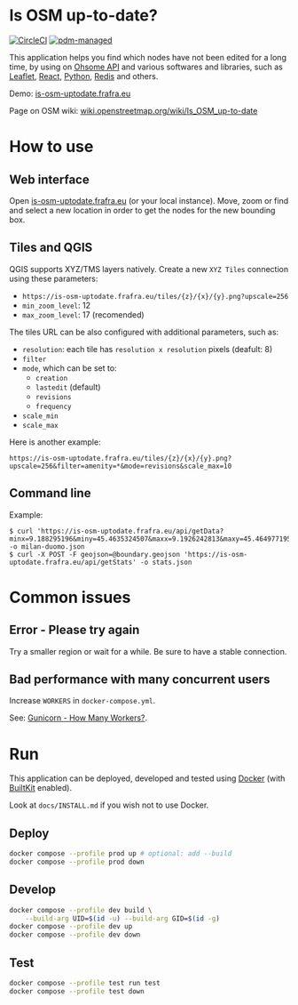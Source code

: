 # Is OSM up-to-date?

[![CircleCI](https://img.shields.io/circleci/build/github/frafra/is-osm-uptodate.svg)](https://circleci.com/gh/frafra/is-osm-uptodate)
[![pdm-managed](https://img.shields.io/badge/pdm-managed-blueviolet)](https://pdm.fming.dev)

This application helps you find which nodes have not been edited for a long time, by using on [Ohsome API](https://api.ohsome.org/) and various softwares and libraries, such as [Leaflet](https://leafletjs.com/), [React](https://reactjs.org), [Python](https://www.python.org/), [Redis](https://redis.io/) and others.

Demo: [is-osm-uptodate.frafra.eu](https://is-osm-uptodate.frafra.eu/)

Page on OSM wiki: [wiki.openstreetmap.org/wiki/Is_OSM_up-to-date](https://wiki.openstreetmap.org/wiki/Is_OSM_up-to-date)

# How to use

## Web interface

Open [is-osm-uptodate.frafra.eu](https://is-osm-uptodate.frafra.eu/) (or your local instance). Move, zoom or find and select a new location in order to get the nodes for the new bounding box.

## Tiles and QGIS

QGIS supports XYZ/TMS layers natively. Create a new `XYZ Tiles` connection using these parameters:

- `https://is-osm-uptodate.frafra.eu/tiles/{z}/{x}/{y}.png?upscale=256`
- `min_zoom_level`: 12
- `max_zoom_level`: 17 (recomended)

The tiles URL can be also configured with additional parameters, such as:
- `resolution`: each tile has `resolution x resolution` pixels (deafult: 8)
- `filter`
- `mode`, which can be set to:
  - `creation`
  - `lastedit` (default)
  - `revisions`
  - `frequency`
- `scale_min`
- `scale_max`

Here is another example:
```
https://is-osm-uptodate.frafra.eu/tiles/{z}/{x}/{y}.png?upscale=256&filter=amenity=*&mode=revisions&scale_max=10
```

## Command line

Example:

```
$ curl 'https://is-osm-uptodate.frafra.eu/api/getData?minx=9.188295196&miny=45.4635324507&maxx=9.1926242813&maxy=45.4649771956' -o milan-duomo.json
$ curl -X POST -F geojson=@boundary.geojson 'https://is-osm-uptodate.frafra.eu/api/getStats' -o stats.json
```

# Common issues

## Error - Please try again

Try a smaller region or wait for a while. Be sure to have a stable connection.

## Bad performance with many concurrent users

Increase `WORKERS` in `docker-compose.yml`.

See: [Gunicorn - How Many Workers?](https://docs.gunicorn.org/en/latest/design.html#how-many-workers).

# Run

This application can be deployed, developed and tested using [Docker](https://docs.docker.com) (with [BuiltKit](https://docs.docker.com/develop/develop-images/build_enhancements/#to-enable-buildkit-builds) enabled).

Look at `docs/INSTALL.md` if you wish not to use Docker.

## Deploy

```bash
docker compose --profile prod up # optional: add --build
docker compose --profile prod down
```

## Develop

```bash
docker compose --profile dev build \
    --build-arg UID=$(id -u) --build-arg GID=$(id -g)
docker compose --profile dev up
docker compose --profile dev down
```

## Test

```bash
docker compose --profile test run test
docker compose --profile test down
```
